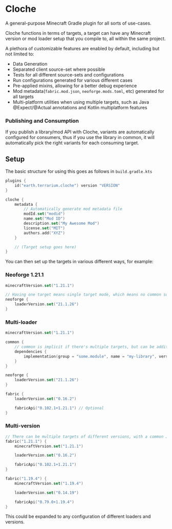 # Cloche
A general-purpose Minecraft Gradle plugin for all sorts of use-cases.

Cloche functions in terms of targets, a target can have any Minecraft version or mod loader setup that you compile to, all within the same project.

A plethora of customizable features are enabled by default, including but not limited to:
- Data Generation
- Separated client source-set where possible
- Tests for all different source-sets and configurations
- Run configurations generated for various different cases
- Pre-applied mixins, allowing for a better debug experience
- Mod metadata(`fabric.mod.json`, `neoforge.mods.toml`, etc) generated for all targets
- Multi-platform utilities when using multiple targets, such as Java @Expect/@Actual annotations and Kotlin multiplatform features

### Publishing and Consumption
If you publish a library/mod API with Cloche, variants are automatically configured for consumers, thus if you use the library in common, it will automatically pick the right variants for each consuming target.

## Setup
The basic structure for using this goes as follows in `build.gradle.kts`
```kt
plugins {
    id("earth.terrarium.cloche") version "VERSION"
}

cloche {
    metadata {
        // Automatically generate mod metadata file
        modId.set("modid")
        name.set("Mod ID")
        description.set("My Awesome Mod")
        license.set("MIT")
        authors.add("XYZ")
    }

    // (Target setup goes here)
}
```
You can then set up the targets in various different ways, for example:

### Neoforge 1.21.1
```kt
minecraftVersion.set("1.21.1")

// Having one target means single target mode, which means no common source sets used
neoforge {
    loaderVersion.set("21.1.26")
}
```

### Multi-loader
```kt
minecraftVersion.set("1.21.1")

common {
    // common is implicit if there's multiple targets, but can be additionally configured
    dependencies {
        implementation(group = "some.module", name = "my-library", version = "1.0.0")
    }
}

neoforge {
    loaderVersion.set("21.1.26")
}

fabric {
    loaderVersion.set("0.16.2")

    fabricApi("0.102.1+1.21.1") // Optional
}
```

### Multi-version
```kt
// There can be multiple targets of different versions, with a common Jar generated with their common APIs
fabric("1.21.1") {
    minecraftVersion.set("1.21.1")

    loaderVersion.set("0.16.2")

    fabricApi("0.102.1+1.21.1")
}

fabric("1.19.4") {
    minecraftVersion.set("1.19.4")

    loaderVersion.set("0.14.19")

    fabricApi("0.79.0+1.19.4")
}
```

This could be expanded to any configuration of different loaders and versions.
